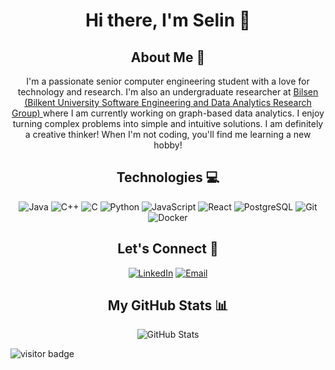 
<h1 align="center">Hi there, I'm Selin 👋</h1>

<h2 align="center">About Me 🚀</h2>


<p align="center">
  I'm a passionate senior computer engineering student with a love for technology and research. I'm also an undergraduate researcher at <a href="https://bilsen.cs.bilkent.edu.tr/"><u>Bilsen (Bilkent University Software Engineering and Data Analytics Research Group) </u> </a> where I am currently working on graph-based data analytics. I enjoy turning complex problems into simple and intuitive solutions. I am definitely a creative thinker! When I'm not coding, you'll find me learning a new hobby!
</p>


<h2 align="center">Technologies 💻</h2>
<p align="center">
  <!-- Your Languages -->
  <img src="https://img.shields.io/badge/-Java-007396?style=flat&logo=java&logoColor=white" alt="Java"/>
  <img src="https://img.shields.io/badge/-C++-00599C?style=flat&logo=cplusplus&logoColor=white" alt="C++"/>
  <img src="https://img.shields.io/badge/-C-A8B9CC?style=flat&logo=c&logoColor=black" alt="C"/>

  <img src="https://img.shields.io/badge/-Python-3776AB?style=flat&logo=python&logoColor=white" alt="Python"/>
  <img src="https://img.shields.io/badge/-JavaScript-F7DF1E?style=flat&logo=javascript&logoColor=black" alt="JavaScript"/>
  <img src="https://img.shields.io/badge/-React-61DAFB?style=flat&logo=react&logoColor=black" alt="React"/>
  
  <!-- Your Databases -->
<img src="https://img.shields.io/badge/-PostgreSQL-4169E1?style=flat&logo=postgresql&logoColor=white" alt="PostgreSQL"/>

  <!-- Your Tools -->
  <img src="https://img.shields.io/badge/-Git-F05032?style=flat&logo=git&logoColor=white" alt="Git"/>
  <img src="https://img.shields.io/badge/-Docker-2496ED?style=flat&logo=docker&logoColor=white" alt="Docker"/>
</p>

<h2 align="center">Let's Connect 🤝</h2>
<p align="center">
  <a href="https://www.linkedin.com/in/selinbahargundogar/"><img src="https://img.shields.io/badge/-LinkedIn-0077B5?style=flat&logo=Linkedin&logoColor=white" alt="LinkedIn"/></a>
  <a href="mailto:seligna53@gmail.com"><img src="https://img.shields.io/badge/-Email-D14836?style=flat&logo=Gmail&logoColor=white" alt="Email"/></a>
</p>

<h2 align="center">My GitHub Stats 📊</h2>
<p align="center">
  <img src="https://github-readme-stats.vercel.app/api?username=SelinBaharGundogar&show_icons=true&theme=radical" alt="GitHub Stats"/>
</p>

<p align="left">
  <img src="https://visitor-badge.laobi.icu/badge?page_id=SelinBaharGundogar" alt="visitor badge"/>
</p>

